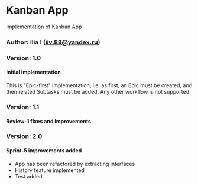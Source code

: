 # Kanban App
Implementation of Kanban App
### Author: Ilia I (iiv.88@yandex.ru)
### Version: 1.0
#### Initial implementation
This is "Epic-first" implementation, i.e. as first, an Epic must be created, and then related Subtasks must be added. 
Any other workflow is not supported.
### Version: 1.1
#### Review-1 fixes and improvements
### Version: 2.0
#### Sprint-5 improvements added
- App has been refactored by extracting interfaces
- History feature implemented
- Test added